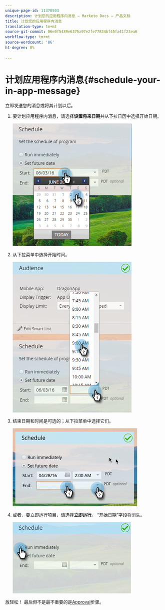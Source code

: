 ```yaml
---
unique-page-id: 11370503
description: 计划您的应用程序内消息 — Marketo Docs — 产品文档
title: 计划您的应用程序内消息
translation-type: tm+mt
source-git-commit: 06e0f5489e6375a97e2fe77834bf45fa41f23ea6
workflow-type: tm+mt
source-wordcount: '86'
ht-degree: 0%

---
```



# 计划应用程序内消息{#schedule-your-in-app-message}

立即发送您的消息或将其计划以后。

1. 要计划应用程序内消息，请选择&#x200B;**设置将来日期**&#x200B;并从下拉日历中选择开始日期。

   ![](assets/schedule-your-in-app-message-1.png)

1. 从下拉菜单中选择开始时间。

   ![](assets/schedule-your-in-app-message-2.png)

1. 结束日期和时间是可选的；从下拉菜单中选择它们。

   ![](assets/schedule-your-in-app-message-3.png)

1. 或者，要立即运行项目，请选择&#x200B;**立即运行**。 “开始日期”字段将消失。

   ![](assets/schedule-your-in-app-message-4.png)

放轻松！ 最后但不是最不重要的是[Approval](/help/marketo/product-docs/mobile-marketing/in-app-messages/sending-your-in-app-message/approve-your-in-app-message.md)步骤。
